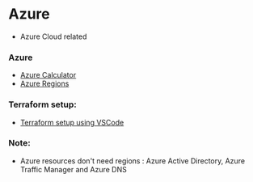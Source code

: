 # Azure
- Azure Cloud related 


### Azure
- [Azure Calculator](https://azure.microsoft.com/en-us/pricing/calculator)
- [Azure Regions](https://azure.microsoft.com/en-us/global-infrastructure/regions/)

### Terraform setup:
- [Terraform setup using VSCode](https://docs.microsoft.com/en-us/azure/developer/terraform/configure-vs-code-extension-for-terraform)


### Note:
- Azure resources don't need regions : Azure Active Directory, Azure Traffic Manager and Azure DNS
